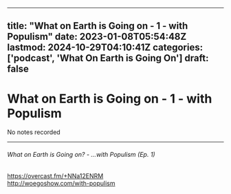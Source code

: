 
---
title: "What on Earth is Going on - 1 - with Populism"
date: 2023-01-08T05:54:48Z
lastmod: 2024-10-29T04:10:41Z
categories: ['podcast', 'What On Earth is Going On']
draft: false
---


# What on Earth is Going on - 1 - with Populism

No notes recorded

- - -
###### What on Earth is Going on? - …with Populism (Ep. 1)

https://overcast.fm/+NNa12ENRM  
http://woegoshow.com/with-populism

<!-- #public #podcast #What On Earth is Going On# -->

<!-- {BearID:75C2A85F-E80A-4F27-9268-A524E74DBC77-28016-00002D97EBF8A015} -->
